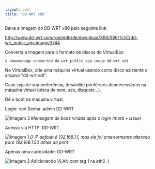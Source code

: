 ```yaml
---
layout: post
title: "DD WRT x86"
---
```


Baixe a imagem do DD WRT x86 pelo seguinte link:

http://www.dd-wrt.com/routerdb/de/download/X86/X86/%5C/dd-wrt_public_vga.image/3744

Converta a imagem para o formato de discos do VirtualBox:

```bash
$ vboxmanage convertdd dd-wrt_public_vga.image dd-wrt.vdi
```

No VirtualBox, crie uma máquina virtual usando como disco existente o arquivo "dd-wrt.vdi".

Caso seja de sua preferência, desabilite periféricos desnecessários na máquina virtual (placa de som, usb, disquete...).

Dê o boot na máquina virtual.

Login: root
Senha: admin
DD-WRT

![Imagem 3](https://raw.githubusercontent.com/m0blabs/m0blabs.github.io/master/images/2016-12-18/imagem3.png)
*Mensagem de boas vindas após o login (motd + issue)*

Acesso via HTTP:
DD-WRT

![Imagem 1](https://raw.githubusercontent.com/m0blabs/m0blabs.github.io/master/images/2016-12-18/imagem1.png)
*O IP default é 192.168.1.1, mas ele foi anteriormente alterado para 192.168.1.50 antes do print*


Apenas uma curiosidade:
DD-WRT

![Imagem 2](https://raw.githubusercontent.com/m0blabs/m0blabs.github.io/master/images/2016-12-18/imagem2.png)
Adicionando VLAN com tag 1 na eth0 ;)

